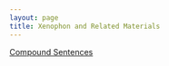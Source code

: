 ```yaml
---
layout: page
title: Xenophon and Related Materials
---
```


<a href="/tutorials-v2/compound_sentences/index.html">Compound Sentences</a>



